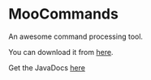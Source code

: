 MooCommands
===========

An awesome command processing tool.


You can download it from [here](https://github.com/moomoohk/MooCommands/blob/master/Build/MooCommands.jar?raw=true).

Get the JavaDocs [here](https://github.com/moomoohk/MooCommands/blob/master/docs.zip?raw=true)
